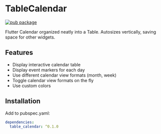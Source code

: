 # TableCalendar

[![pub package](https://img.shields.io/pub/v/table_calendar.svg?style=flat-square)](https://pub.dartlang.org/packages/table_calendar)

Flutter Calendar organized neatly into a Table. Autosizes vertically, saving space for other widgets.


## Features

* Display interactive calendar table
* Display event markers for each day
* Use different calendar view formats (month, week)
* Toggle calendar view formats on the fly
* Use custom colors

## Installation

Add to pubspec.yaml:

```yaml
dependencies:
  table_calendar: ^0.1.0
```